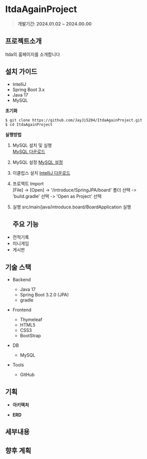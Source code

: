 # ItdaAgainProject

> **개발기간: 2024.01.02 ~ 2024.00.00**

## 프로젝트소개

Itda의 홈페이지를 소개합니다

## 설치 가이드
- IntelliJ 
- Spring Boot 3.x
- Java 17
- MySQL

**초기화**  

    $ git clone https://github.com/JayJi5204/ItdaAgainProject.git 
    $ cd ItdaAgainProject

**실행방법**
1. MySQL 설치 및 실행   
   [MySQL 다운로드](https://dev.mysql.com/downloads/windows/installer/)   
  
2. MySQL 설정
   [MySQL 설정](https://www.google.com/search?q=mysql+%EC%84%A4%EC%A0%95&sca_esv=591536266&sxsrf=AM9HkKnvea0YJil8IRjZqXrZlyUQwkFg8g%3A1702753530918&ei=-vR9ZfLON-fp1e8P2o2RoAk&ved=0ahUKEwjys-aa05SDAxXndPUHHdpGBJQQ4dUDCBA&uact=5&oq=mysql+%EC%84%A4%EC%A0%95&gs_lp=Egxnd3Mtd2l6LXNlcnAiDG15c3FsIOyEpOyglTIFEAAYgAQyBRAAGIAEMgUQABiABDIFEAAYgAQyBRAAGIAEMgUQABiABDIEEAAYHjIEEAAYHjIEEAAYHjIGEAAYHhgPSLMSUPEFWL0RcAF4AZABAJgBd6AB5AiqAQQwLjEwuAEDyAEA-AEBwgIKEAAYRxjWBBiwA8ICBhAAGAUYHsICChAjGIAEGIoFGCfCAgoQABiABBgUGIcCwgIKEAAYgAQYigUYQ8ICCBAAGIAEGLED4gMEGAAgQYgGAZAGCg&sclient=gws-wiz-serp)

3. 이클립스 설치
    [IntelliJ 다운로드](https://www.jetbrains.com/ko-kr/idea/download/?section=windows) 

4. 프로젝트 Import   
   [File] -> [Open] -> '/introduce/SpringJPA/board' 폴더 선택 -> 'build.gradle' 선택 -> 'Open as Project' 선택
5. 실행
    src/main/java/introduce.board/BoardApplication 실행

   ## 주요 기능

- 전적기록
- 미니게임
- 게시판

## 기술 스택

- Backend
  - Java 17
  - Spring Boot 3.2.0 (JPA)
  - gradle
    
- Frontend    
  - Thymeleaf
  - HTML5
  - CSS3
  - BootStrap

- DB
  - MySQL

- Tools
  - GitHub

## 기획

- **아키텍처**   

- **ERD**


## 세부내용



## 향후 계획
